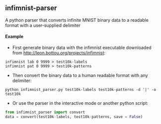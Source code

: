 ## infimnist-parser
A python parser that converts infinite MNIST binary data to a readable format with a user-supplied delimiter

#### Example

* First generate binary data with the infimnist executable downloaded from <http://leon.bottou.org/projects/infimnist>:
```
infimnist lab 0 9999 > test10k-labels
infimnist pat 0 9999 > test10k-patterns
```
* Then convert the binary data to a human readable format with any delimiter:
```
python infimnist_parser.py test10k-labels test10k-patterns -d '|' -o test10k
```
* Or use the parser in the interactive mode or another python script:
```python
from infimnist_parser import convert
data = convert(test10k-labels, test10k-patterns, save = False)
```
